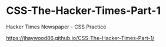 # CSS-The-Hacker-Times-Part-1
Hacker Times Newspaper - CSS Practice

https://jhaywood86.github.io/CSS-The-Hacker-Times-Part-1/
